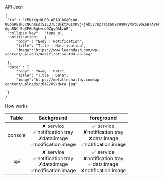 API Json
```
{
 "to" : "fPNtXgtDLP8:APA91bGq0jud-0QonR81k5cN6nmLds5IL37Lc8gktXOIXKVjNjAb5V7np3Tbz609rH90vyWotC9OZ6B7AVFPcyXXjnrwq1tHyw6945RozB7RRA-AguRNChSqXP6U8ghecoQZgyQABzWB",
 "collapse_key" : "type_a",
 "notification" : {
     "body" : "Body : Notification",
     "title": "Title : Notification",
     "image":"https://www.learndash.com/wp-content/uploads/Notification-Add-on.png"
     
 },
 "data" : {
     "body" : "Body : Data",
     "title": "Title : Data",
     "image":"https://metaltechalley.com/wp-content/uploads/2017/09/data.jpg"
     
 }
}
```

How works


|  Table  |                         Background                        |                         foreground                        |
|:-------:|:---------------------------------------------------------:|:---------------------------------------------------------:|
| console | ✘ service<br />✅notification tray<br />✘data:image<br />✅notification:image | ✅ service<br />✘notification tray<br />✘data:image<br />✅notification:image |
|   api   | ✘ service<br />✅notification tray<br />✘data:image<br />✅notification:image | ✅ service<br />✘notification tray<br />✅data:image<br />✘notification:image |

